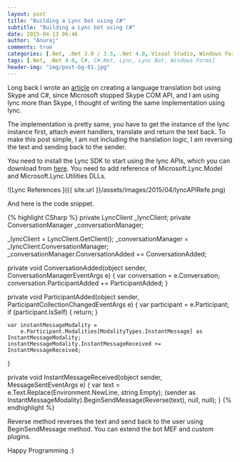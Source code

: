 ```yaml
---
layout: post
title: "Building a Lync bot using C#"
subtitle: "Building a Lync bot using C#"
date: 2015-04-13 06:46
author: "Anuraj"
comments: true
categories: [.Net, .Net 3.0 / 3.5, .Net 4.0, Visual Studio, Windows Forms]
tags: [.Net, .Net 4.0, C#, C#.Net, Lync, Lync Bot, Windows Forms]
header-img: "img/post-bg-01.jpg"
---
```

Long back I wrote an [article](http://www.dotnetthoughts.net/building-a-language-translation-bot-using-skype-and-c/) on creating a language translation bot using Skype and C#, since Microsoft stopped Skype COM API, and I am using lync more than Skype, I thought of writing the same implementation using lync.

The implementation is pretty same, you have to get the instance of the lync instance first, attach event handlers, translate and return the text back.  To make this post simple, I am not including the translation logic, I am reversing the text and sending back to the sender. 

You need to install the Lync SDK to start using the lync APIs, which you can download from [here](http://www.microsoft.com/en-in/download/details.aspx?id=36824). You need to add reference of Microsoft.Lync.Model and Microsoft.Lync.Utilities DLLs. 

![Lync References ]({{ site.url }}/assets/images/2015/04/lyncAPIRefe.png)

And here is the code snippet.

{% highlight CSharp %}
private LyncClient _lyncClient;
private ConversationManager _conversationManager;

_lyncClient = LyncClient.GetClient();
_conversationManager = _lyncClient.ConversationManager;
_conversationManager.ConversationAdded += ConversationAdded;

private void ConversationAdded(object sender, ConversationManagerEventArgs e)
{
    var conversation = e.Conversation;
    conversation.ParticipantAdded += ParticipantAdded;
}

private void ParticipantAdded(object sender, ParticipantCollectionChangedEventArgs e)
{
    var participant = e.Participant;
    if (participant.IsSelf)
    {
        return;
    }

    var instantMessageModality = 
        e.Participant.Modalities[ModalityTypes.InstantMessage] as InstantMessageModality;
    instantMessageModality.InstantMessageReceived += InstantMessageReceived;
}

private void InstantMessageReceived(object sender, MessageSentEventArgs e)
{
    var text = e.Text.Replace(Environment.NewLine, string.Empty);
    (sender as InstantMessageModality).BeginSendMessage(Reverse(text), null, null);
}
{% endhighlight %}

Reverse method reverses the text and send back to the user using BeginSendMessage method. You can extend the bot MEF and custom plugins.

Happy Programming :)

